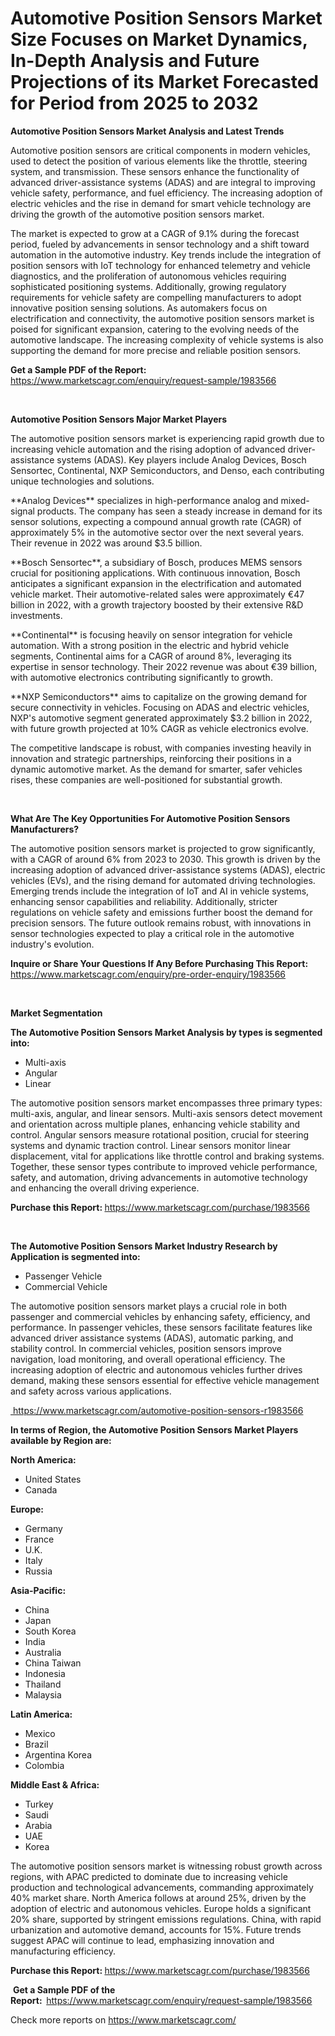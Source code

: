 <p><h1>Automotive Position Sensors Market Size Focuses on Market Dynamics, In-Depth Analysis and Future Projections of its Market Forecasted for Period from 2025 to 2032</h1></p><p><strong>Automotive Position Sensors Market Analysis and Latest Trends</strong></p>
<p><p>Automotive position sensors are critical components in modern vehicles, used to detect the position of various elements like the throttle, steering system, and transmission. These sensors enhance the functionality of advanced driver-assistance systems (ADAS) and are integral to improving vehicle safety, performance, and fuel efficiency. The increasing adoption of electric vehicles and the rise in demand for smart vehicle technology are driving the growth of the automotive position sensors market.</p><p>The market is expected to grow at a CAGR of 9.1% during the forecast period, fueled by advancements in sensor technology and a shift toward automation in the automotive industry. Key trends include the integration of position sensors with IoT technology for enhanced telemetry and vehicle diagnostics, and the proliferation of autonomous vehicles requiring sophisticated positioning systems. Additionally, growing regulatory requirements for vehicle safety are compelling manufacturers to adopt innovative position sensing solutions. As automakers focus on electrification and connectivity, the automotive position sensors market is poised for significant expansion, catering to the evolving needs of the automotive landscape. The increasing complexity of vehicle systems is also supporting the demand for more precise and reliable position sensors.</p></p>
<p><strong>Get a Sample PDF of the Report:&nbsp;</strong> <a href="https://www.marketscagr.com/enquiry/request-sample/1983566?utm_campaign=2631&utm_medium=2&utm_source=Github&utm_content=ia&utm_term=30032025&utm_id=automotive-position-sensors">https://www.marketscagr.com/enquiry/request-sample/1983566</a></p>
<p>&nbsp;</p>
<p><strong>Automotive Position Sensors Major Market Players</strong></p>
<p><p>The automotive position sensors market is experiencing rapid growth due to increasing vehicle automation and the rising adoption of advanced driver-assistance systems (ADAS). Key players include Analog Devices, Bosch Sensortec, Continental, NXP Semiconductors, and Denso, each contributing unique technologies and solutions.</p><p>**Analog Devices** specializes in high-performance analog and mixed-signal products. The company has seen a steady increase in demand for its sensor solutions, expecting a compound annual growth rate (CAGR) of approximately 5% in the automotive sector over the next several years. Their revenue in 2022 was around $3.5 billion.</p><p>**Bosch Sensortec**, a subsidiary of Bosch, produces MEMS sensors crucial for positioning applications. With continuous innovation, Bosch anticipates a significant expansion in the electrification and automated vehicle market. Their automotive-related sales were approximately €47 billion in 2022, with a growth trajectory boosted by their extensive R&D investments.</p><p>**Continental** is focusing heavily on sensor integration for vehicle automation. With a strong position in the electric and hybrid vehicle segments, Continental aims for a CAGR of around 8%, leveraging its expertise in sensor technology. Their 2022 revenue was about €39 billion, with automotive electronics contributing significantly to growth.</p><p>**NXP Semiconductors** aims to capitalize on the growing demand for secure connectivity in vehicles. Focusing on ADAS and electric vehicles, NXP's automotive segment generated approximately $3.2 billion in 2022, with future growth projected at 10% CAGR as vehicle electronics evolve.</p><p>The competitive landscape is robust, with companies investing heavily in innovation and strategic partnerships, reinforcing their positions in a dynamic automotive market. As the demand for smarter, safer vehicles rises, these companies are well-positioned for substantial growth.</p></p>
<p>&nbsp;</p>
<p><strong>What Are The Key Opportunities For Automotive Position Sensors Manufacturers?</strong></p>
<p><p>The automotive position sensors market is projected to grow significantly, with a CAGR of around 6% from 2023 to 2030. This growth is driven by the increasing adoption of advanced driver-assistance systems (ADAS), electric vehicles (EVs), and the rising demand for automated driving technologies. Emerging trends include the integration of IoT and AI in vehicle systems, enhancing sensor capabilities and reliability. Additionally, stricter regulations on vehicle safety and emissions further boost the demand for precision sensors. The future outlook remains robust, with innovations in sensor technologies expected to play a critical role in the automotive industry's evolution.</p></p>
<p><strong>Inquire or Share Your Questions If Any Before Purchasing This Report:</strong> <a href="https://www.marketscagr.com/enquiry/pre-order-enquiry/1983566?utm_campaign=2631&utm_medium=2&utm_source=Github&utm_content=ia&utm_term=30032025&utm_id=automotive-position-sensors">https://www.marketscagr.com/enquiry/pre-order-enquiry/1983566</a></p>
<p>&nbsp;</p>
<p><strong>Market Segmentation</strong></p>
<p><strong>The Automotive Position Sensors Market Analysis by types is segmented into:</strong></p>
<p><ul><li>Multi-axis</li><li>Angular</li><li>Linear</li></ul></p>
<p><p>The automotive position sensors market encompasses three primary types: multi-axis, angular, and linear sensors. Multi-axis sensors detect movement and orientation across multiple planes, enhancing vehicle stability and control. Angular sensors measure rotational position, crucial for steering systems and dynamic traction control. Linear sensors monitor linear displacement, vital for applications like throttle control and braking systems. Together, these sensor types contribute to improved vehicle performance, safety, and automation, driving advancements in automotive technology and enhancing the overall driving experience.</p></p>
<p><strong>Purchase this Report:&nbsp;</strong><a href="https://www.marketscagr.com/purchase/1983566?utm_campaign=2631&utm_medium=2&utm_source=Github&utm_content=ia&utm_term=30032025&utm_id=automotive-position-sensors">https://www.marketscagr.com/purchase/1983566</a></p>
<p>&nbsp;</p>
<p><strong>The Automotive Position Sensors Market Industry Research by Application is segmented into:</strong></p>
<p><ul><li>Passenger Vehicle</li><li>Commercial Vehicle</li></ul></p>
<p><p>The automotive position sensors market plays a crucial role in both passenger and commercial vehicles by enhancing safety, efficiency, and performance. In passenger vehicles, these sensors facilitate features like advanced driver assistance systems (ADAS), automatic parking, and stability control. In commercial vehicles, position sensors improve navigation, load monitoring, and overall operational efficiency. The increasing adoption of electric and autonomous vehicles further drives demand, making these sensors essential for effective vehicle management and safety across various applications.</p></p>
<p><a href="https://www.marketscagr.com/automotive-position-sensors-r1983566?utm_campaign=2631&utm_medium=2&utm_source=Github&utm_content=ia&utm_term=30032025&utm_id=automotive-position-sensors">&nbsp;https://www.marketscagr.com/automotive-position-sensors-r1983566</a></p>
<p><strong>In terms of Region, the Automotive Position Sensors Market Players available by Region are:</strong></p>
<p>
    <p> <strong> North America: </strong>
        <ul>
            <li>United States</li>
            <li>Canada</li>
        </ul>
        </p> 
    <p> <strong> Europe: </strong>
        <ul>
            <li>Germany</li>
            <li>France</li>
            <li>U.K.</li>
            <li>Italy</li>
            <li>Russia</li>
        </ul>
        </p> 
    <p> <strong> Asia-Pacific: </strong>
        <ul>
            <li>China</li>
            <li>Japan</li>
            <li>South Korea</li>
            <li>India</li>
            <li>Australia</li>
            <li>China Taiwan</li>
            <li>Indonesia</li>
            <li>Thailand</li>
            <li>Malaysia</li>
        </ul>
        </p> 
    <p> <strong> Latin America: </strong>
        <ul>
            <li>Mexico</li>
            <li>Brazil</li>
            <li>Argentina Korea</li>
            <li>Colombia</li>
        </ul>
        </p> 
    <p> <strong> Middle East & Africa: </strong>
        <ul>
            <li>Turkey</li>
            <li>Saudi</li>
            <li>Arabia</li>
            <li>UAE</li>
            <li>Korea</li>
        </ul>
    </p>
    </p>
<p><p>The automotive position sensors market is witnessing robust growth across regions, with APAC predicted to dominate due to increasing vehicle production and technological advancements, commanding approximately 40% market share. North America follows at around 25%, driven by the adoption of electric and autonomous vehicles. Europe holds a significant 20% share, supported by stringent emissions regulations. China, with rapid urbanization and automotive demand, accounts for 15%. Future trends suggest APAC will continue to lead, emphasizing innovation and manufacturing efficiency.</p></p>
<p><strong>Purchase this Report: </strong><a href="https://www.marketscagr.com/purchase/1983566?utm_campaign=2631&utm_medium=2&utm_source=Github&utm_content=ia&utm_term=30032025&utm_id=automotive-position-sensors">https://www.marketscagr.com/purchase/1983566</a></p>
<p>&nbsp;<strong>Get a Sample PDF of the Report:&nbsp;&nbsp;</strong><a href="https://www.marketscagr.com/enquiry/request-sample/1983566?utm_campaign=2631&utm_medium=2&utm_source=Github&utm_content=ia&utm_term=30032025&utm_id=automotive-position-sensors">https://www.marketscagr.com/enquiry/request-sample/1983566</a></p>
<p><strong></strong></p>
<p>Check more reports on <a href="https://www.marketscagr.com/?utm_campaign=2631&utm_medium=2&utm_source=Github&utm_content=ia&utm_term=30032025&utm_id=automotive-position-sensors">https://www.marketscagr.com/</a></p>